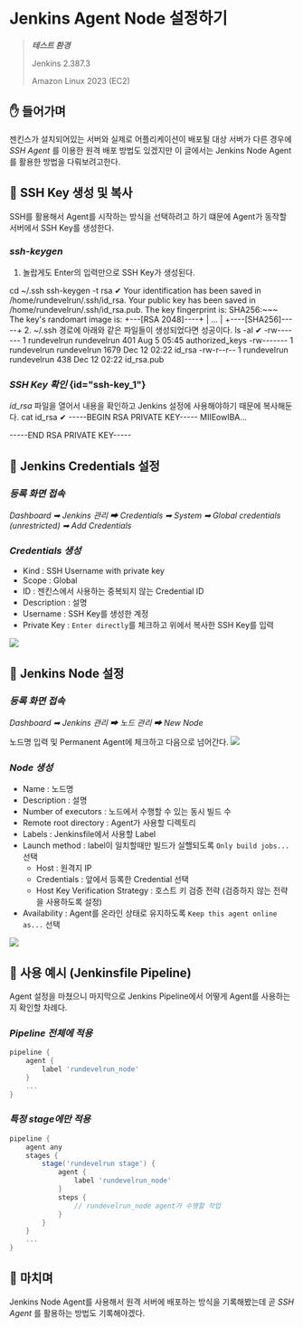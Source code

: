 # Jenkins Agent Node 설정하기

> ***테스트 환경***
>
> Jenkins 2.387.3
>
> Amazon Linux 2023 (EC2) 

## ✋ 들어가며
젠킨스가 설치되어있는 서버와 실제로 어플리케이션이 배포될 대상 서버가 다른 경우에 _SSH Agent_ 를 이용한 원격 배포 방법도 있겠지만 이 글에서는 Jenkins Node Agent를 활용한 방법을 다뤄보려고한다.


## 🔑 SSH Key 생성 및 복사
SSH를 활용해서 Agent를 시작하는 방식을 선택하려고 하기 떄문에 Agent가 동작할 서버에서 SSH Key를 생성한다. 

### ***ssh-keygen***
1. 놀랍게도 Enter의 입력만으로 SSH Key가 생성된다.
<code-block lang="sh">
cd ~/.ssh
ssh-keygen -t rsa
</code-block>
<code-block lang="sh">
✔
Your identification has been saved in /home/rundevelrun/.ssh/id_rsa.
Your public key has been saved in /home/rundevelrun/.ssh/id_rsa.pub.
The key fingerprint is:
SHA256:~~~
The key's randomart image is:
+---[RSA 2048]----+
| ...             |
+----[SHA256]-----+
</code-block>
2. ~/.ssh 경로에 아래와 같은 파일들이 생성되었다면 성공이다.
<code-block lang="sh">
ls -al
</code-block>
<code-block lang="sh">
✔
-rw------- 1 rundevelrun rundevelrun  401 Aug  5 05:45 authorized_keys
-rw------- 1 rundevelrun rundevelrun 1679 Dec 12 02:22 id_rsa
-rw-r--r-- 1 rundevelrun rundevelrun  438 Dec 12 02:22 id_rsa.pub
</code-block>

### ***SSH Key 확인*** {id="ssh-key_1"}
*id_rsa* 파일을 열어서 내용을 확인하고 Jenkins 설정에 사용해야하기 때문에 복사해둔다.
<code-block lang="sh">
cat id_rsa
</code-block>
<code-block lang="sh">
✔
-----BEGIN RSA PRIVATE KEY-----
MIIEowIBA...


-----END RSA PRIVATE KEY-----
</code-block>

## 🔐 Jenkins Credentials 설정

### ***등록 화면 접속***
*Dashboard ➡ Jenkins 관리 ➡ Credentials  ➡  System ➡ Global credentials (unrestricted) ➡ Add Credentials*

### ***Credentials 생성***
- Kind : SSH Username with private key
- Scope : Global
- ID : 젠킨스에서 사용하는 중복되지 않는 Credential ID
- Description : 설명
- Username : SSH Key를 생성한 계정
- Private Key : `Enter directly`를 체크하고 위에서 복사한 SSH Key를 입력

![](20241212_144903.png)

## 💼 Jenkins Node 설정

### ***등록 화면 접속***
*Dashboard ➡ Jenkins 관리 ➡ 노드 관리  ➡  New Node*

노드명 입력 및 Permanent Agent에 체크하고 다음으로 넘어간다.
![](20241212_150059.png)

### ***Node 생성***
- Name : 노드명
- Description : 설명
- Number of executors : 노드에서 수행할 수 있는 동시 빌드 수
- Remote root directory : Agent가 사용할 디렉토리
- Labels : Jenkinsfile에서 사용할 Label
- Launch method : label이 일치할때만 빌드가 실핼되도록 `Only build jobs...` 선택
  - Host : 원격지 IP
  - Credentials : 앞에서 등록한 Credential 선택
  - Host Key Verification Strategy : 호스트 키 검증 전략 (검증하지 않는 전략을 사용하도록 설정)
- Availability : Agent를 온라인 상태로 유지하도록 `Keep this agent online as...` 선택

![](20241212_153946.png)

## 📌 사용 예시 (Jenkinsfile Pipeline)
Agent 설정을 마쳤으니 마지막으로 Jenkins Pipeline에서 어떻게 Agent를 사용하는지 확인할 차례다.

### ***Pipeline 전체에 적용***
```Groovy
pipeline {
    agent {
        label 'rundevelrun_node'
    }
    ...
}
```

### ***특정 stage에만 적용***
```Groovy
pipeline {
    agent any
    stages {
        stage('rundevelrun stage') {
            agent {
                label 'rundevelrun_node'
            }
            steps {
                // rundevelrun_node agent가 수행할 작업
            }
        }
    }
    ...
}
```

## 👋 마치며
Jenkins Node Agent를 사용해서 원격 서버에 배포하는 방식을 기록해봤는데 곧  _SSH Agent_ 를 활용하는 방법도 기록해야겠다.

<inline-frame src="https://rundevelrun.6developer.com/static/giscus.html" width="100%"/>